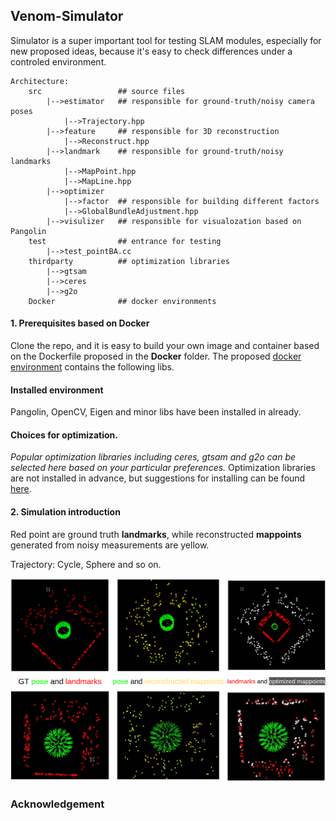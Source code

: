 <!--
 * @Author: yanyan-li yanyan.li.camp@gmail.com
 * @Date: 2022-09-14 16:37:04
 * @LastEditTime: 2022-09-20 14:53:16
 * @LastEditors: yanyan-li yanyan.li.camp@gmail.com
 * @Description: 
 * @FilePath: /venom/readme.md
-->
## Venom-Simulator  
Simulator is a super important tool for testing SLAM modules, especially for new proposed ideas, because it's easy to check differences under a controled environment. 
```
Architecture:
    src                 ## source files
        |-->estimator   ## responsible for ground-truth/noisy camera poses
            |-->Trajectory.hpp
        |-->feature     ## responsible for 3D reconstruction
            |-->Reconstruct.hpp 
        |-->landmark    ## responsible for ground-truth/noisy landmarks
            |-->MapPoint.hpp
            |-->MapLine.hpp    
        |-->optimizer
            |-->factor  ## responsible for building different factors 
            |-->GlobalBundleAdjustment.hpp
        |-->visulizer   ## responsible for visualozation based on Pangolin
    test                ## entrance for testing
        |-->test_pointBA.cc    
    thirdparty          ## optimization libraries
        |-->gtsam
        |-->ceres
        |-->g2o
    Docker              ## docker environments
```

#### 1. Prerequisites based on Docker 

Clone the repo, and it is easy to build your own image and container based on the Dockerfile proposed in the **Docker** folder.
The proposed [docker environment](Docker/readme.md) contains the following  libs.
#### Installed environment
Pangolin, OpenCV, Eigen and minor libs have been installed in already.  
  
#### Choices for optimization.
*Popular optimization libraries including ceres, gtsam and g2o can be selected here based on your particular preferences.* 
Optimization libraries are not installed in advance, but suggestions for installing can be found  [here](thirdparty/readme.md).

#### 2. Simulation introduction 

Red point are ground truth **landmarks**, while reconstructed **mappoints** generated from noisy measurements are yellow. 

Trajectory: Cycle, Sphere and so on.

![environment](images/environment.png)


### Acknowledgement

